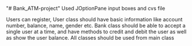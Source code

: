 "# Bank_ATM-project" 
Used JOptionPane input boxes and cvs file

Users can register,
User class should have basic information like account number, balance, name, gender etc.
Bank class should be able to accept a single user at a time, and have methods to credit and debit the user as well as show the user balance.
All classes should be used from main class
